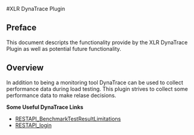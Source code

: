#XLR DynaTrace Plugin
## Preface
This document descripts the functionality provide by the XLR DynaTrace Plugin as well as potential future functionality.

## Overview
In addition to being a monitoring tool DynaTrace can be used to collect performance data during load testing.  This plugin strives to collect some performance data to make relase decisions.

__Some Useful DynaTrace Links__

* [RESTAPI_BenchmarkTestResultLimitations](https://community.compuwareapm.com/community/display/APMSAASDOC/Benchmark+Test+Results+-+REST+API#BenchmarkTestResults-RESTAPI-BenchmarkTestResultLimitations)
* [RESTAPI_login](https://community.compuwareapm.com/community/display/APMSAASDOC/Login+-+REST+API)

